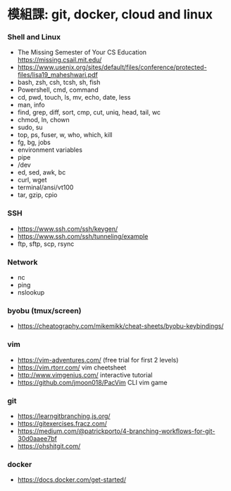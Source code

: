 # 模組課:  git, docker, cloud and linux

### Shell and Linux
* The Missing Semester of Your CS Education https://missing.csail.mit.edu/
* https://www.usenix.org/sites/default/files/conference/protected-files/lisa19_maheshwari.pdf
* bash, zsh, csh, tcsh, sh, fish
* Powershell, cmd, command
* cd, pwd, touch, ls, mv, echo, date, less
* man, info
* find, grep, diff, sort, cmp, cut, uniq, head, tail, wc
* chmod, ln, chown
* sudo, su
* top, ps, fuser, w, who, which, kill
* fg, bg, jobs
* environment variables
* pipe
* /dev
* ed, sed, awk, bc
* curl, wget
* terminal/ansi/vt100
* tar, gzip, cpio

    
### SSH
* https://www.ssh.com/ssh/keygen/
* https://www.ssh.com/ssh/tunneling/example
* ftp, sftp, scp, rsync

### Network
* nc
* ping
* nslookup
### byobu (tmux/screen)
* https://cheatography.com/mikemikk/cheat-sheets/byobu-keybindings/


### vim
* https://vim-adventures.com/ (free trial for first 2 levels)
* https://vim.rtorr.com/ vim cheetsheet
* http://www.vimgenius.com/ interactive tutorial
* https://github.com/jmoon018/PacVim CLI vim game


### git
* https://learngitbranching.js.org/
* https://gitexercises.fracz.com/
* https://medium.com/@patrickporto/4-branching-workflows-for-git-30d0aaee7bf
* https://ohshitgit.com/

### docker
* https://docs.docker.com/get-started/


